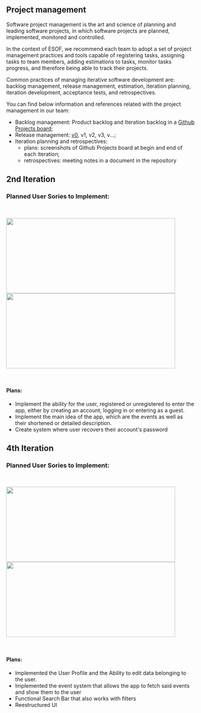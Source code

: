 
## Project management
Software project management is the art and science of planning and leading software projects, in which software projects are planned, implemented, monitored and controlled.

In the context of ESOF, we recommend each team to adopt a set of project management practices and tools capable of registering tasks, assigning tasks to team members, adding estimations to tasks, monitor tasks progress, and therefore being able to track their projects.

Common practices of managing iterative software development are: backlog management, release management, estimation, iteration planning, iteration development, acceptance tests, and retrospectives.

You can find below information and references related with the project management in our team: 

* Backlog management: Product backlog and Iteration backlog in a [Github Projects board](https://github.com/orgs/FEUP-LEIC-ES-2022-23/projects/1);
* Release management: [v0](#), v1, v2, v3, v...;
* Iteration planning and retrospectives: 
  * plans: screenshots of Github Projects board at begin and end of each iteration;
  * retrospectives: meeting notes in a document in the repository




## 2nd Iteration

### Planned User Sories to Implement:
<br>
<p float="left">
  <img src="https://github.com/FEUP-LEIC-ES-2022-23/2LEIC03T2/blob/71fd09ffcca6ffb213e5499121beae173aca36cd/Iteration%20ScreenShots/Itera%C3%A7%C3%A3o%202.PNG" width="450" height="200" />
  <img src="https://github.com/FEUP-LEIC-ES-2022-23/2LEIC03T2/blob/71fd09ffcca6ffb213e5499121beae173aca36cd/Iteration%20ScreenShots/Itera%C3%A7%C3%A3o%202.1.PNG" width="450" height="200" /> 
</p>
<br>

#### Plans:

* Implement the ability for the user, registered or unregistered to enter the app, either by creating an account, logging in or entering as a guest.
* Implement the main idea of the app, which are the events as well as their shortened or detailed description.
* Create system where user recovers their account's password

## 4th Iteration

### Planned User Sories to Implement:
<br>
<p float="left">
  <img src="https://github.com/FEUP-LEIC-ES-2022-23/2LEIC03T2/blob/84280e16a5dcaec0d00e5a1666cbb4c4d9881d00/Iteration%20ScreenShots/iteration4.png" width="450" height="200" />
  <img src="https://github.com/FEUP-LEIC-ES-2022-23/2LEIC03T2/blob/c554d33ad8fe2acee5bda31261121002fce639ff/Iteration%20ScreenShots/iteration42.png" width="450" height="200" /> 
</p>
<br>

#### Plans:

* Implemented the User Profile and the Ability to edit data belonging to the user.
* Implemented the event system that allows the app to fetch said events and show them to the user
* Functional Search Bar that also works with filters
* Reestructured UI


